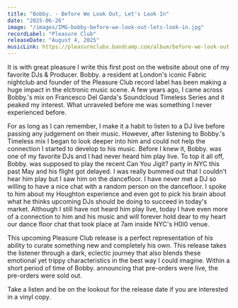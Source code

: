```yaml
---
title: "Bobby. - Before We Look Out, Let's Look In"
date: "2025-06-26"
image: "/images/IMG-bobby-before-we-look-out-lets-look-in.jpg"
recordLabel: "Pleasure Club"
releaseDate: "August 4, 2025"
musicLink: https://pleasureclubx.bandcamp.com/album/before-we-look-out-lets-look-in
---
```


It is with great pleasure I write this first post on the website about one of my favorite DJs & Producer.
Bobby. a resident at London's iconic Fabric nightclub and founder of the Pleasure Club record label has been making a huge impact in the elctronic music scene. A few years ago, I came across Bobby.'s mix on Francesco Del Garda's Soundcloud Timeless Series and it peaked my interest. What unraveled before me was something I never experienced before.

For as long as I can remember, I make it a habit to listen to a DJ live before passing any judgement on their music. However, after listening to Bobby.'s Timeless mix I began to look deeper into him and could not help the connection I started to develop to his music. Before I knew it, Bobby. was one of my favorite DJs and I had never heard him play live. To top it all off, Bobby. was supposed to play the recent Can You Jigit? party in NYC this past May and his flight got delayed. I was really bummed out that I couldn't hear him play but I saw him on the dancefloor. I have never met a DJ so willing to have a nice chat with a random person on the dancefloor. I spoke to him about my Houghton experience and even got to pick his brain about what he thinks upcoming DJs should be doing to succeed in today's market. Although I still have not heard him play live, today I have even more of a connection to him and his music and will forever hold dear to my heart our dance floor chat that took place at 7am inside NYC's H0l0 venue.

This upcoming Pleasure Club release is a perfect representation of his ability to curate something new and completely his own. This release takes the listener through a dark, eclectic journey that also blends these emotional yet trippy characteristics in the best way I could imagine. Within a short period of time of Bobby. announcing that pre-orders were live, the pre-orders were sold out.

Take a listen and be on the lookout for the release date if you are interested in a vinyl copy.
